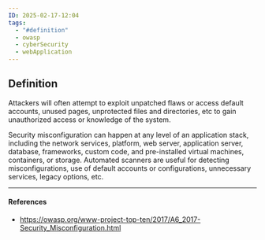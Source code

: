 ```yaml
---
ID: 2025-02-17-12:04
tags:
  - "#definition"
  - owasp
  - cyberSecurity
  - webApplication
---
```

## Definition

Attackers will often attempt to exploit unpatched flaws or access default accounts, unused pages, unprotected files and directories, etc to gain unauthorized access or knowledge of the system.

Security misconfiguration can happen at any level of an application stack, including the network services, platform, web server, application server, database, frameworks, custom code, and pre-installed virtual machines, containers, or storage. Automated scanners are useful for detecting misconfigurations, use of default accounts or configurations, unnecessary services, legacy options, etc.

---
#### References
- https://owasp.org/www-project-top-ten/2017/A6_2017-Security_Misconfiguration.html